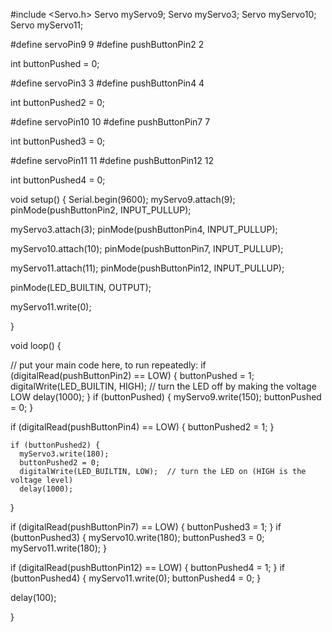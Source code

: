 #include <Servo.h>
Servo myServo9;
Servo myServo3;
Servo myServo10;
Servo myServo11;

#define servoPin9 9
#define pushButtonPin2 2

int buttonPushed = 0;

#define servoPin3 3
#define pushButtonPin4 4

int buttonPushed2 = 0;

#define servoPin10 10
#define pushButtonPin7 7

int buttonPushed3 = 0;

#define servoPin11 11
#define pushButtonPin12 12

int buttonPushed4 = 0;

void setup() {
  Serial.begin(9600);
  myServo9.attach(9);
  pinMode(pushButtonPin2, INPUT_PULLUP);

  myServo3.attach(3);
  pinMode(pushButtonPin4, INPUT_PULLUP);

  myServo10.attach(10);
  pinMode(pushButtonPin7, INPUT_PULLUP);

  myServo11.attach(11);
  pinMode(pushButtonPin12, INPUT_PULLUP);

  pinMode(LED_BUILTIN, OUTPUT);

  myServo11.write(0);

}



void loop() {

  // put your main code here, to run repeatedly:
  if (digitalRead(pushButtonPin2) == LOW) {
    buttonPushed = 1;
    digitalWrite(LED_BUILTIN, HIGH);   // turn the LED off by making the voltage LOW
    delay(1000);
  }
    if (buttonPushed) {
      myServo9.write(150);
      buttonPushed = 0;
   }

  if (digitalRead(pushButtonPin4) == LOW) {
    buttonPushed2 = 1;
  }

    if (buttonPushed2) {
      myServo3.write(180);
      buttonPushed2 = 0;
      digitalWrite(LED_BUILTIN, LOW);  // turn the LED on (HIGH is the voltage level)
      delay(1000); 
   }

  if (digitalRead(pushButtonPin7) == LOW) {
    buttonPushed3 = 1;
  }
    if (buttonPushed3) {
      myServo10.write(180);
      buttonPushed3 = 0;
      myServo11.write(180);
   }

  if (digitalRead(pushButtonPin12) == LOW) {
    buttonPushed4 = 1;
  }
    if (buttonPushed4) {
      myServo11.write(0);
      buttonPushed4 = 0;
   }

  delay(100);

}
